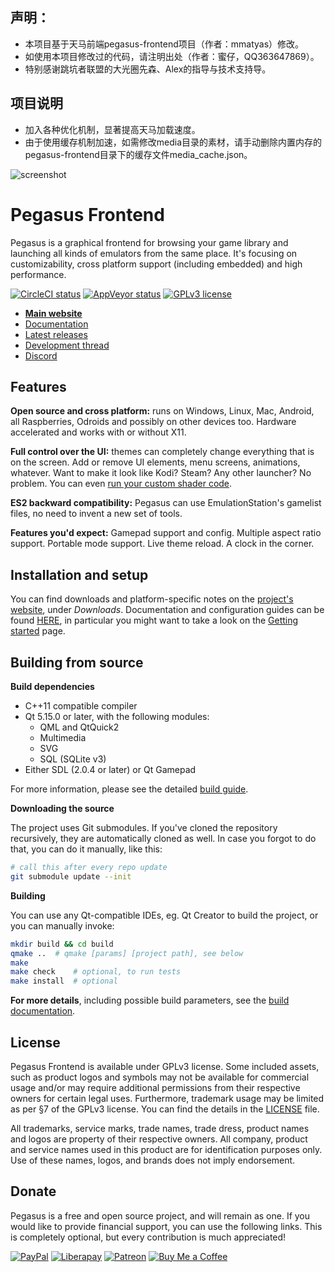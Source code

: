 ## 声明：
- 本项目基于天马前端pegasus-frontend项目（作者：mmatyas）修改。
- 如使用本项目修改过的代码，请注明出处（作者：蜜仔，QQ363647869）。
- 特别感谢跳坑者联盟的大光圈先森、Alex的指导与技术支持导。

## 项目说明
- 加入各种优化机制，显著提高天马加载速度。
- 由于使用缓存机制加速，如需修改media目录的素材，请手动删除内置内存的pegasus-frontend目录下的缓存文件media_cache.json。

![screenshot](etc/promo/screenshot_alpha10.jpg)


# Pegasus Frontend

Pegasus is a graphical frontend for browsing your game library and launching all kinds of emulators from the same place. It's focusing on customizability, cross platform support (including embedded) and high performance.

[![CircleCI status](https://circleci.com/gh/mmatyas/pegasus-frontend.svg?style=shield)](https://circleci.com/gh/mmatyas/pegasus-frontend)
[![AppVeyor status](https://ci.appveyor.com/api/projects/status/github/mmatyas/pegasus-frontend?svg=true&branch=master)](https://ci.appveyor.com/project/mmatyas/pegasus-frontend)
[![GPLv3 license](https://img.shields.io/badge/license-GPLv3-blue.svg)](LICENSE.md)

- [**Main website**](http://pegasus-frontend.org)
- [Documentation](https://pegasus-frontend.org/docs/)
- [Latest releases](https://github.com/mmatyas/pegasus-frontend/releases/)
- [Development thread](https://retropie.org.uk/forum/topic/9598/announcing-pegasus-frontend)
- [Discord](https://discord.gg/KTtzP6y)


## Features

**Open source and cross platform:** runs on Windows, Linux, Mac, Android, all Raspberries, Odroids and possibly on other devices too. Hardware accelerated and works with or without X11.

**Full control over the UI:** themes can completely change everything that is on the screen. Add or remove UI elements, menu screens, animations, whatever. Want to make it look like Kodi? Steam? Any other launcher? No problem. You can even [run your custom shader code](etc/promo/shader_demo.jpg).

**ES2 backward compatibility:** Pegasus can use EmulationStation's gamelist files, no need to invent a new set of tools.

**Features you'd expect:** Gamepad support and config. Multiple aspect ratio support. Portable mode support. Live theme reload. A clock in the corner.


## Installation and setup

You can find downloads and platform-specific notes on the [project's website](http://pegasus-frontend.org), under *Downloads*. Documentation and configuration guides can be found [HERE](http://pegasus-frontend.org/docs/), in particular you might want to take a look on the [Getting started](http://pegasus-frontend.org/docs/user-guide/getting-started/) page.


## Building from source

**Build dependencies**

- C++11 compatible compiler
- Qt 5.15.0 or later, with the following modules:
    - QML and QtQuick2
    - Multimedia
    - SVG
    - SQL (SQLite v3)
- Either SDL (2.0.4 or later) or Qt Gamepad

For more information, please see the detailed [build guide](http://pegasus-frontend.org/docs/dev/build).

**Downloading the source**

The project uses Git submodules. If you've cloned the repository recursively, they are automatically cloned as well. In case you forgot to do that, you can do it manually, like this:

```sh
# call this after every repo update
git submodule update --init
```

**Building**

You can use any Qt-compatible IDEs, eg. Qt Creator to build the project, or you can manually invoke:

```sh
mkdir build && cd build
qmake ..  # qmake [params] [project path], see below
make
make check    # optional, to run tests
make install  # optional
```

**For more details**, including possible build parameters, see the [build documentation](http://pegasus-frontend.org/docs/dev/build).



## License

Pegasus Frontend is available under GPLv3 license. Some included assets, such as product logos and symbols may not be available for commercial usage and/or may require additional permissions from their respective owners for certain legal uses. Furthermore, trademark usage may be limited as per §7 of the GPLv3 license. You can find the details in the [LICENSE](LICENSE.md) file.

All trademarks, service marks, trade names, trade dress, product names and logos are property of their respective owners. All company, product and service names used in this product are for identification purposes only. Use of these names, logos, and brands does not imply endorsement.


## Donate

Pegasus is a free and open source project, and will remain as one. If you would like to provide financial support, you can use the following links. This is completely optional, but every contribution is much appreciated!

[![PayPal](https://www.paypalobjects.com/webstatic/en_US/i/buttons/PP_logo_h_100x26.png)](https://paypal.me/MatyasMustoha)
[![Liberapay](https://liberapay.com/assets/widgets/donate.svg)](https://liberapay.com/mmatyas/donate)
[![Patreon](etc/promo/donate-patreon.png)](https://www.patreon.com/user?u=14424256)
[![Buy Me a Coffee](etc/promo/donate-coffee.png)](https://www.buymeacoffee.com/mmatyas)

